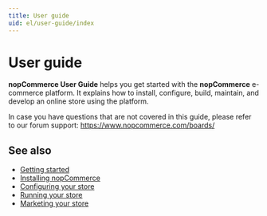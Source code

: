 ```yaml
---
title: User guide
uid: el/user-guide/index
---
```


# User guide

**nopCommerce User Guide** helps you get started with the **nopCommerce** e-commerce platform. It explains how to install, configure, build, maintain, and develop an online store using the platform.

In case you have questions that are not covered in this guide, please refer to our forum support: <https://www.nopcommerce.com/boards/>

## See also

* [Getting started](xref:el/user-guide/getting-started)
* [Installing nopCommerce](xref:el/user-guide/installing/index)
* [Configuring your store](xref:el/user-guide/configuring/index)
* [Running your store](xref:el/user-guide/running/index)
* [Marketing your store](xref:el/user-guide/marketing/index)